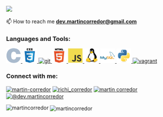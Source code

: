 ![](https://github.com/martincorredor/martincorredor/blob/main/yellow%20and%20Cyan%20Futuristic%20Neon%20E-sports%20YouTube%20Intro.gif)

📫 How to reach me **dev.martincorredor@gmail.com**

<h3 align="left">Languages and Tools:</h3>
<p align="left"> <a href="https://www.cprogramming.com/" target="_blank"> <img src="https://raw.githubusercontent.com/devicons/devicon/master/icons/c/c-original.svg" alt="c" width="40" height="40"/> </a> <a href="https://www.w3schools.com/css/" target="_blank"> <img src="https://raw.githubusercontent.com/devicons/devicon/master/icons/css3/css3-original-wordmark.svg" alt="css3" width="40" height="40"/> </a> <a href="https://git-scm.com/" target="_blank"> <img src="https://www.vectorlogo.zone/logos/git-scm/git-scm-icon.svg" alt="git" width="40" height="40"/> </a> <a href="https://www.w3.org/html/" target="_blank"> <img src="https://raw.githubusercontent.com/devicons/devicon/master/icons/html5/html5-original-wordmark.svg" alt="html5" width="40" height="40"/> </a> <a href="https://developer.mozilla.org/en-US/docs/Web/JavaScript" target="_blank"> <img src="https://raw.githubusercontent.com/devicons/devicon/master/icons/javascript/javascript-original.svg" alt="javascript" width="40" height="40"/> </a> <a href="https://www.linux.org/" target="_blank"> <img src="https://raw.githubusercontent.com/devicons/devicon/master/icons/linux/linux-original.svg" alt="linux" width="40" height="40"/> </a> <a href="https://www.mysql.com/" target="_blank"> <img src="https://raw.githubusercontent.com/devicons/devicon/master/icons/mysql/mysql-original-wordmark.svg" alt="mysql" width="40" height="40"/> </a> <a href="https://www.python.org" target="_blank"> <img src="https://raw.githubusercontent.com/devicons/devicon/master/icons/python/python-original.svg" alt="python" width="40" height="40"/> </a><a href="https://www.vagrantup.com/" target="_blank"> <img src="https://www.vectorlogo.zone/logos/vagrantup/vagrantup-icon.svg" alt="vagrant" width="40" height="40"/> </a> </p>


<h3 align="left">Connect with me:</h3>
<p align="left">
<a href="https://codepen.io/martin-corredor" target="blank"><img align="center" src="https://cdn.jsdelivr.net/npm/simple-icons@3.0.1/icons/codepen.svg" alt="martin-corredor" height="30" width="40" /></a>
<a href="https://twitter.com/richi_corredor" target="blank"><img align="center" src="https://cdn.jsdelivr.net/npm/simple-icons@3.0.1/icons/twitter.svg" alt="richi_corredor" height="30" width="40" /></a>
<a href="https://linkedin.com/in/martin corredor" target="blank"><img align="center" src="https://cdn.jsdelivr.net/npm/simple-icons@3.0.1/icons/linkedin.svg" alt="martin corredor" height="30" width="40" /></a>
<a href="https://medium.com/@dev.martincorredor" target="blank"><img align="center" src="https://cdn.jsdelivr.net/npm/simple-icons@3.0.1/icons/medium.svg" alt="@dev.martincorredor" height="30" width="40" /></a>
</p>



<p><img align="left" src="https://github-readme-stats.vercel.app/api/top-langs?username=martincorredor&show_icons=true&locale=en&layout=compact" alt="martincorredor" /></p>

<p>&nbsp;<img align="center" src="https://github-readme-stats.vercel.app/api?username=martincorredor&show_icons=true&locale=en" alt="martincorredor" /></p>
